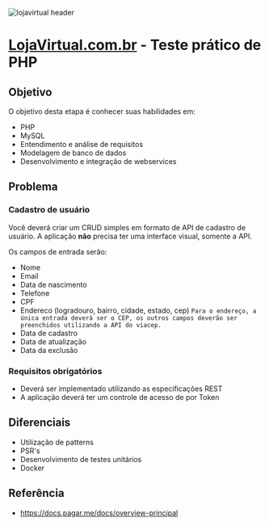 ![lojavirtual header](https://admin.lojavirtual.com.br/img/admin_loja/logo_loja_virtual.png)

# [LojaVirtual.com.br](https://www.lojavirtual.com.br/) - Teste prático de PHP

## Objetivo
O objetivo desta etapa é conhecer suas habilidades em:
- PHP
- MySQL
- Entendimento e análise de requisitos
- Modelagem de banco de dados
- Desenvolvimento e integração de webservices

## Problema
### Cadastro de usuário
Você deverá criar um CRUD simples em formato de API de cadastro de usuário. 
A aplicação **não** precisa ter uma interface visual, somente a API.

Os campos de entrada serão:
- Nome
- Email
- Data de nascimento
- Telefone
- CPF
- Endereco (logradouro, bairro, cidade, estado, cep)
    `Para o endereço, a única entrada deverá ser o CEP, os outros campos deverão ser preenchidos utilizando a API do viacep.`
- Data de cadastro
- Data de atualização
- Data da exclusão

### Requisitos obrigatórios
- Deverá ser implementado utilizando as especificações REST
- A aplicação deverá ter um controle de acesso de por Token

## Diferenciais
- Utilização de patterns
- PSR's
- Desenvolvimento de testes unitários
- Docker

## Referência
- https://docs.pagar.me/docs/overview-principal
